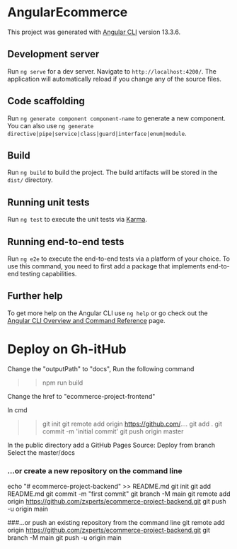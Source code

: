 # AngularEcommerce

This project was generated with [Angular CLI](https://github.com/angular/angular-cli) version 13.3.6.

## Development server

Run `ng serve` for a dev server. Navigate to `http://localhost:4200/`. The application will automatically reload if you change any of the source files.

## Code scaffolding

Run `ng generate component component-name` to generate a new component. You can also use `ng generate directive|pipe|service|class|guard|interface|enum|module`.

## Build

Run `ng build` to build the project. The build artifacts will be stored in the `dist/` directory.

## Running unit tests

Run `ng test` to execute the unit tests via [Karma](https://karma-runner.github.io).

## Running end-to-end tests

Run `ng e2e` to execute the end-to-end tests via a platform of your choice. To use this command, you need to first add a package that implements end-to-end testing capabilities.

## Further help

To get more help on the Angular CLI use `ng help` or go check out the [Angular CLI Overview and Command Reference](https://angular.io/cli) page.


# Deploy on Gh-itHub

Change the "outputPath" to  "docs",
Run the following command
>>npm run build

Change the href to "ecommerce-project-frontend"

In cmd
>>git init
git remote add origin https://github.com/....
git add .
git commit -m 'initial commit'
git push origin master

In the public directory add a GitHub Pages
Source: Deploy from branch
Select the master/docs


### …or create a new repository on the command line
echo "# ecommerce-project-backend" >> README.md
git init
git add README.md
git commit -m "first commit"
git branch -M main
git remote add origin https://github.com/zxperts/ecommerce-project-backend.git
git push -u origin main

###…or push an existing repository from the command line
git remote add origin https://github.com/zxperts/ecommerce-project-backend.git
git branch -M main
git push -u origin main